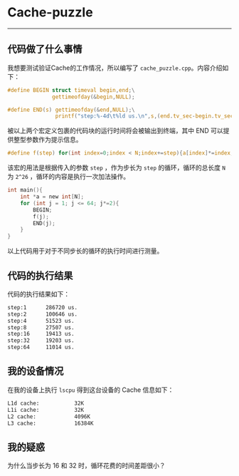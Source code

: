 # Cache-puzzle
---

## 代码做了什么事情

我想要测试验证Cache的工作情况，所以编写了 `cache_puzzle.cpp`。内容介绍如下：
```c
#define BEGIN struct timeval begin,end;\
              gettimeofday(&begin,NULL);

#define END(s) gettimeofday(&end,NULL);\
               printf("step:%-4d\t%ld us.\n",s,(end.tv_sec-begin.tv_sec)*1000000+(end.tv_usec-begin.tv_usec));
```
被以上两个宏定义包裹的代码块的运行时间将会被输出到终端，其中 END 可以提供整型参数作为提示信息。

```c
#define f(step) for(int index=0;index < N;index+=step){a[index]*=index;}
```
该宏的用法是根据传入的参数 `step` ，作为步长为 `step` 的循环，循环的总长度 `N` 为 `2^26` ，循环的内容是执行一次加法操作。
```c
int main(){
    int *a = new int[N];
    for (int j = 1; j <= 64; j*=2){
        BEGIN;
        f(j);
        END(j);
    }
}
```
以上代码用于对于不同步长的循环的执行时间进行测量。

## 代码的执行结果

代码的执行结果如下：
```txt
step:1   	286720 us.
step:2   	100646 us.
step:4   	51523 us.
step:8   	27507 us.
step:16  	19413 us.
step:32  	19203 us.
step:64  	11014 us.
```

## 我的设备情况

在我的设备上执行 `lscpu` 得到这台设备的 Cache 信息如下：
```txt
L1d cache:           32K
L1i cache:           32K
L2 cache:            4096K
L3 cache:            16384K
```
## 我的疑惑

为什么当步长为 16 和 32 时，循环花费的时间差距很小？

